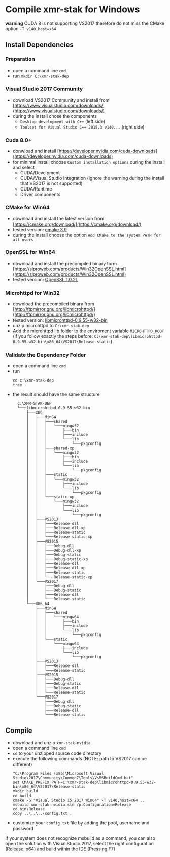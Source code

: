 # Compile **xmr-stak** for Windows

**warning** CUDA 8 is not supporting VS2017 therefore do not miss the CMake option `-T v140,host=x64`

## Install Dependencies

### Preparation

- open a command line `cmd`
- run `mkdir C:\xmr-stak-dep`

### Visual Studio 2017 Community

- download VS2017 Community and install from [https://www.visualstudio.com/downloads/](https://www.visualstudio.com/downloads/)
- during the install chose the components
  - `Desktop development with C++` (left side)
  - `Toolset for Visual Studio C++ 2015.3 v140...` (right side)

### Cuda 8.0+

- donwload and install [https://developer.nvidia.com/cuda-downloads](https://developer.nvidia.com/cuda-downloads)
- for minimal install choose `Custom installation options` during the install and select
    - CUDA/Develpment
    - CUDA/Visual Studio Integration (ignore the warning during the install that VS2017 is not supported)
    - CUDA/Runtime
    - Driver components

### CMake for Win64

- download and install the latest version from [https://cmake.org/download/](https://cmake.org/download/)
- tested version: [cmake 3.9](https://cmake.org/files/v3.9/cmake-3.9.0-rc3-win64-x64.msi)
- during the install choose the option `Add CMake to the system PATH for all users`

### OpenSSL for Win64

- download and install the precompiled binary form [https://slproweb.com/products/Win32OpenSSL.html](https://slproweb.com/products/Win32OpenSSL.html)
- tested version: [OpenSSL 1.0.2L](https://slproweb.com/download/Win64OpenSSL-1_0_2L.exe)

### Microhttpd for Win32

- download the precompiled binary from [http://ftpmirror.gnu.org/libmicrohttpd/](http://ftpmirror.gnu.org/libmicrohttpd/)
- tested version: [libmicrohttpd-0.9.55-w32-bin](http://mirror.reismil.ch/gnu/libmicrohttpd/libmicrohttpd-0.9.55-w32-bin.zip)
- unzip microhttpd to `C:\xmr-stak-dep`
- Add the microhttpd lib folder to the enviroment variable `MICROHTTPD_ROOT` (if you follow exactly the steps before: `C:\xmr-stak-dep\libmicrohttpd-0.9.55-w32-bin\x86_64\VS2017\Release-static`)

### Validate the Dependency Folder

- open a command line `cmd`
- run
   ```
   cd c:\xmr-stak-dep
   tree .
   ```
- the result should have the same structure
  ```
    C:\XMR-STAK-DEP
    └───libmicrohttpd-0.9.55-w32-bin
        ├───x86
        │   ├───MinGW
        │   │   ├───shared
        │   │   │   └───mingw32
        │   │   │       ├───bin
        │   │   │       ├───include
        │   │   │       └───lib
        │   │   │           └───pkgconfig
        │   │   ├───shared-xp
        │   │   │   └───mingw32
        │   │   │       ├───bin
        │   │   │       ├───include
        │   │   │       └───lib
        │   │   │           └───pkgconfig
        │   │   ├───static
        │   │   │   └───mingw32
        │   │   │       ├───include
        │   │   │       └───lib
        │   │   │           └───pkgconfig
        │   │   └───static-xp
        │   │       └───mingw32
        │   │           ├───include
        │   │           └───lib
        │   │               └───pkgconfig
        │   ├───VS2013
        │   │   ├───Release-dll
        │   │   ├───Release-dll-xp
        │   │   ├───Release-static
        │   │   └───Release-static-xp
        │   ├───VS2015
        │   │   ├───Debug-dll
        │   │   ├───Debug-dll-xp
        │   │   ├───Debug-static
        │   │   ├───Debug-static-xp
        │   │   ├───Release-dll
        │   │   ├───Release-dll-xp
        │   │   ├───Release-static
        │   │   └───Release-static-xp
        │   └───VS2017
        │       ├───Debug-dll
        │       ├───Debug-static
        │       ├───Release-dll
        │       └───Release-static
        └───x86_64
            ├───MinGW
            │   ├───shared
            │   │   └───mingw64
            │   │       ├───bin
            │   │       ├───include
            │   │       └───lib
            │   │           └───pkgconfig
            │   └───static
            │       └───mingw64
            │           ├───include
            │           └───lib
            │               └───pkgconfig
            ├───VS2013
            │   ├───Release-dll
            │   └───Release-static
            ├───VS2015
            │   ├───Debug-dll
            │   ├───Debug-static
            │   ├───Release-dll
            │   └───Release-static
            └───VS2017
                ├───Debug-dll
                ├───Debug-static
                ├───Release-dll
                └───Release-static
  ```

## Compile

- download and unzip `xmr-stak-nvidia`
- open a command line `cmd`
- `cd` to your unzipped source code directory
- execute the following commands (NOTE: path to VS2017 can be different)
  ```
  "C:\Program Files (x86)\Microsoft Visual Studio\2017\Community\Common7\Tools\VsMSBuildCmd.bat"
  set CMAKE_PREFIX_PATH=C:\xmr-stak-dep\libmicrohttpd-0.9.55-w32-bin\x86_64\VS2017\Release-static
  mkdir build
  cd build
  cmake -G "Visual Studio 15 2017 Win64" -T v140,host=x64 ..
  msbuild xmr-stak-nvidia.sln /p:Configuration=Release
  cd bin\Release
  copy ..\..\..\config.txt .
  ```
- customize your `config.txt` file by adding the pool, username and password

If your system does not recognize msbuild as a command, you can also open the solution with Visual Studio 2017, select the right configuration (Release, x64) and build within the IDE (Pressing F7)
